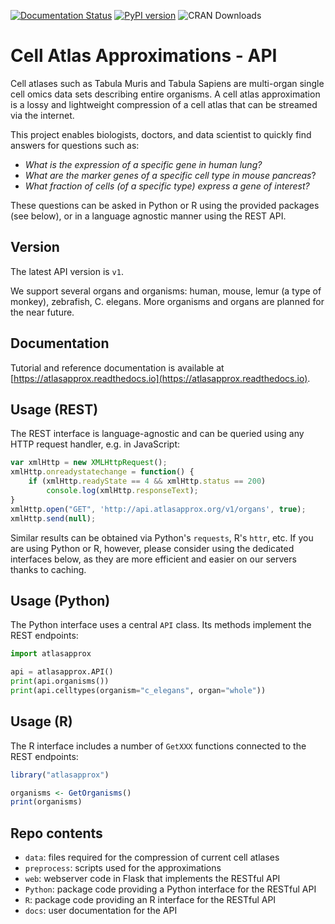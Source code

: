 [![Documentation Status](https://readthedocs.org/projects/atlasapprox/badge/?version=latest)](https://apidocs.atlasapprox.org/en/latest/?badge=latest)
[![PyPI version](https://badge.fury.io/py/atlasapprox.svg)](https://badge.fury.io/py/atlasapprox)
![CRAN Downloads](https://cranlogs.r-pkg.org/badges/atlasapprox)

Cell Atlas Approximations - API
===============================
Cell atlases such as Tabula Muris and Tabula Sapiens are multi-organ single cell omics data sets describing entire organisms. A cell atlas approximation is a lossy and lightweight compression of a cell atlas that can be streamed via the internet.

This project enables biologists, doctors, and data scientist to quickly find answers for questions such as:

- *What is the expression of a specific gene in human lung?*
- *What are the marker genes of a specific cell type in mouse pancreas*?
- *What fraction of cells (of a specific type) express a gene of interest?*

These questions can be asked in Python or R using the provided packages (see below), or in a language agnostic manner using the REST API.

Version
-------
The latest API version is `v1`.

We support several organs and organisms: human, mouse, lemur (a type of monkey), zebrafish, C. elegans. More organisms and organs are planned for the near future.

Documentation
-------------
Tutorial and reference documentation is available at [https://atlasapprox.readthedocs.io](https://atlasapprox.readthedocs.io).

Usage (REST)
------------
The REST interface is language-agnostic and can be queried using any HTTP request handler, e.g. in JavaScript:

```javascript
var xmlHttp = new XMLHttpRequest();
xmlHttp.onreadystatechange = function() { 
    if (xmlHttp.readyState == 4 && xmlHttp.status == 200)
        console.log(xmlHttp.responseText);
}
xmlHttp.open("GET", 'http://api.atlasapprox.org/v1/organs', true);
xmlHttp.send(null);
```

Similar results can be obtained via Python's `requests`, R's `httr`, etc. If you are using Python or R, however, please consider using the dedicated interfaces below, as they are more efficient and easier on our servers thanks to caching.

Usage (Python)
--------------
The Python interface uses a central `API` class. Its methods implement the REST endpoints:

```python
import atlasapprox

api = atlasapprox.API()
print(api.organisms())
print(api.celltypes(organism="c_elegans", organ="whole"))
```

Usage (R)
--------------
The R interface includes a number of `GetXXX` functions connected to the REST endpoints:

```R
library("atlasapprox")

organisms <- GetOrganisms()
print(organisms)
```

Repo contents
-------------
- `data`: files required for the compression of current cell atlases
- `preprocess`: scripts used for the approximations
- `web`: webserver code in Flask that implements the RESTful API
- `Python`: package code providing a Python interface for the RESTful API
- `R`: package code providing an R interface for the RESTful API
- `docs`: user documentation for the API
